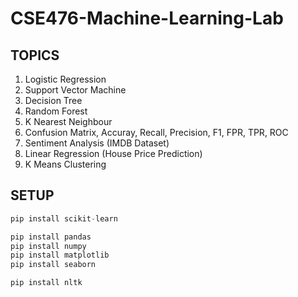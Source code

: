 # CSE476-Machine-Learning-Lab

 ## TOPICS

 01. Logistic Regression
 02. Support Vector Machine
 03. Decision Tree
 04. Random Forest
 05. K Nearest Neighbour
 06. Confusion Matrix, Accuray, Recall, Precision, F1, FPR, TPR, ROC
 07. Sentiment Analysis (IMDB Dataset)
 08. Linear Regression (House Price Prediction)
 09. K Means Clustering
 
## SETUP

```python
pip install scikit-learn

pip install pandas
pip install numpy
pip install matplotlib
pip install seaborn

pip install nltk
```

